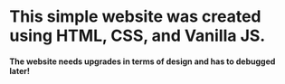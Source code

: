 # This simple website was created using HTML, CSS, and Vanilla JS.
<h4>The website needs upgrades in terms of design and has to debugged later!</h4>
